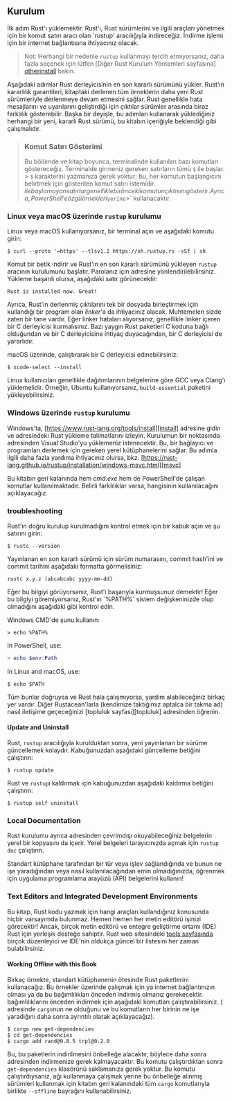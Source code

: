 ## Kurulum

İlk adım Rust'ı yüklemektir. Rust'ı, Rust sürümlerini ve ilgili araçları yönetmek için bir
komut satırı aracı olan `rustup' aracılığıyla indireceğiz. İndirme işlemi için
bir internet bağlantısına ihtiyacınız olacak.

> Not: Herhangi bir nedenle `rustup` kullanmayı tercih etmiyorsanız, daha fazla seçenek için lütfen
> [Diğer Rust Kurulum Yöntemleri sayfasına] [otherinstall] bakın.

Aşağıdaki adımlar Rust derleyicisinin en son kararlı sürümünü yükler.
Rust'ın kararlılık garantileri, kitaptaki
derlenen tüm örneklerin daha yeni Rust sürümleriyle derlenmeye devam etmesini sağlar. Rust genellikle hata mesajlarını ve
uyarılarını geliştirdiği için çıktılar
sürümler arasında biraz farklılık gösterebilir. Başka bir deyişle,
bu adımları kullanarak yüklediğiniz herhangi bir yeni, kararlı Rust sürümü, bu kitabın içeriğiyle beklendiği gibi çalışmalıdır.

> ### Komut Satırı Gösterimi
>
> Bu bölümde ve kitap boyunca,
> terminalinde kullanılan bazı komutları göstereceğiz. Terminalde girmeniz gereken satırların tümü `$` ile başlar. > `$` karakterini yazmanıza gerek yoktur; bu,
> her komutun başlangıcını belirtmek için gösterilen komut satırı istemidir. $` ile başlamayan satırlar genellikle
> bir önceki komutun çıktısını gösterir. Ayrıca, PowerShell'e özgü
> örnekleri `$` yerine `>` kullanacaktır.

### Linux veya macOS üzerinde `rustup` kurulumu

Linux veya macOS kullanıyorsanız, bir terminal açın ve aşağıdaki komutu girin:

```console
$ curl --proto '=https' --tlsv1.2 https://sh.rustup.rs -sSf | sh
```

Komut bir betik indirir ve Rust'ın en son kararlı sürümünü yükleyen `rustup`
aracının kurulumunu başlatır. Parolanız için
adresine yönlendirilebilirsiniz. Yükleme başarılı olursa, aşağıdaki satır görünecektir:

```text
Rust is installed now. Great!
```

Ayrıca, Rust'ın
derlenmiş çıktılarını tek bir dosyada birleştirmek için kullandığı bir program olan _linker_'a da ihtiyacınız olacak. Muhtemelen sizde zaten bir tane vardır. Eğer
linker hataları alıyorsanız, genellikle
linker içeren bir C derleyicisi kurmalısınız. Bazı yaygın Rust paketleri
C koduna bağlı olduğundan ve bir C derleyicisine ihtiyaç duyacağından, bir C derleyicisi de yararlıdır.

macOS üzerinde, çalıştırarak bir C derleyicisi edinebilirsiniz:
```console
$ xcode-select --install
```

Linux kullanıcıları genellikle
dağıtımlarının belgelerine göre GCC veya Clang'ı yüklemelidir. Örneğin, Ubuntu kullanıyorsanız,
`build-essential` paketini yükleyebilirsiniz.

### Windows üzerinde `rustup` kurulumu

Windows'ta, [https://www.rust-lang.org/tools/install][install] adresine gidin ve
adresindeki Rust yükleme talimatlarını izleyin. Kurulumun bir noktasında
adresinden Visual Studio'yu yüklemeniz istenecektir. Bu, bir bağlayıcı ve programları derlemek için gereken yerel
kütüphanelerini sağlar. Bu adımla ilgili daha fazla yardıma ihtiyacınız olursa, bkz.
[https://rust-lang.github.io/rustup/installation/windows-msvc.html][msvc]

Bu kitabın geri kalanında hem _cmd.exe_ hem de PowerShell'de çalışan komutlar kullanılmaktadır.
Belirli farklılıklar varsa, hangisinin kullanılacağını açıklayacağız.

### troubleshooting

Rust'ın doğru kurulup kurulmadığını kontrol etmek için bir kabuk açın ve şu
satırını girin:

```console
$ rustc --version
```

Yayınlanan en son
kararlı sürümü için sürüm numarasını, commit hash'ini ve commit tarihini aşağıdaki formatta görmelisiniz:

```text
rustc x.y.z (abcabcabc yyyy-mm-dd)
```

Eğer bu bilgiyi görüyorsanız, Rust'ı başarıyla kurmuşsunuz demektir! Eğer
bu bilgiyi göremiyorsanız, Rust'ın `%PATH%' sistem değişkeninizde olup olmadığını
aşağıdaki gibi kontrol edin.

Windows CMD'de şunu kullanın:

```console
> echo %PATH%
```

In PowerShell, use:

```powershell
> echo $env:Path
```

In Linux and macOS, use:

```console
$ echo $PATH
```

Tüm bunlar doğruysa ve Rust hala çalışmıyorsa, yardım alabileceğiniz birkaç
yer vardır. Diğer Rustacean'larla (kendimize taktığımız
aptalca bir takma ad) nasıl iletişime geçeceğinizi [topluluk sayfası][topluluk] adresinden öğrenin.

#### Update and Uninstall

Rust, `rustup` aracılığıyla kurulduktan sonra, yeni yayınlanan bir sürüme güncellemek
kolaydır. Kabuğunuzdan aşağıdaki güncelleme betiğini çalıştırın:

```console
$ rustup update
```

Rust ve `rustup`ı kaldırmak için
kabuğunuzdan aşağıdaki kaldırma betiğini çalıştırın:

```console
$ rustup self uninstall
```

### Local Documentation

Rust kurulumu ayrıca
adresinden çevrimdışı okuyabileceğiniz belgelerin yerel bir kopyasını da içerir. Yerel belgeleri tarayıcınızda
açmak için `rustup doc` çalıştırın.

Standart kütüphane tarafından bir tür veya işlev sağlandığında ve bunun ne işe yaradığından veya nasıl kullanılacağından
emin olmadığınızda, öğrenmek için uygulama programlama arayüzü
(API) belgelerini kullanın!

### Text Editors and Integrated Development Environments

Bu kitap, Rust kodu yazmak için hangi araçları kullandığınız konusunda hiçbir varsayımda bulunmaz.
Hemen hemen her metin editörü işinizi görecektir! Ancak, birçok metin editörü ve
entegre geliştirme ortamı (IDE) Rust için yerleşik desteğe sahiptir. Rust web sitesindeki [tools
sayfasında][tools] birçok düzenleyici ve IDE'nin oldukça güncel bir listesini her zaman bulabilirsiniz.

#### Working Offline with this Book

Birkaç örnekte, standart kütüphanenin ötesinde Rust paketlerini kullanacağız. Bu örnekler üzerinde
çalışmak için ya internet bağlantınızın olması
ya da bu bağımlılıkları önceden indirmiş olmanız gerekecektir. bağımlılıklarını önceden indirmek için aşağıdaki komutları çalıştırabilirsiniz. (
adresinde `cargo`nun ne olduğunu ve bu komutların her birinin ne işe yaradığını daha sonra ayrıntılı olarak açıklayacağız).

```console
$ cargo new get-dependencies
$ cd get-dependencies
$ cargo add rand@0.8.5 trpl@0.2.0
```

Bu, bu paketlerin indirilmesini önbelleğe alacaktır, böylece daha sonra
adresinden indirmenize gerek kalmayacaktır. Bu komutu çalıştırdıktan sonra
`get-dependencies` klasörünü saklamanıza gerek yoktur. Bu komutu çalıştırdıysanız, ağı kullanmaya çalışmak yerine bu
önbelleğe alınmış sürümleri kullanmak için kitabın geri kalanındaki tüm `cargo` komutlarıyla birlikte
`--offline` bayrağını kullanabilirsiniz.

[otherinstall]: https://forge.rust-lang.org/infra/other-installation-methods.html
[install]: https://www.rust-lang.org/tools/install
[msvc]: https://rust-lang.github.io/rustup/installation/windows-msvc.html
[community]: https://www.rust-lang.org/community
[tools]: https://www.rust-lang.org/tools
